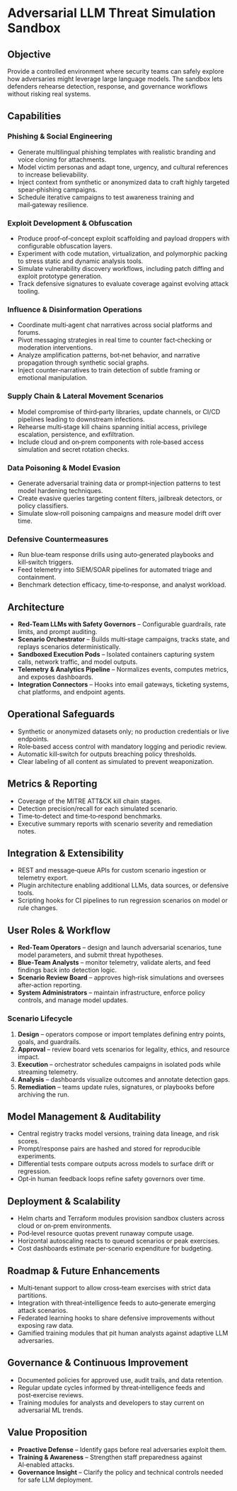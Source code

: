 # Adversarial LLM Threat Simulation Sandbox

## Objective

Provide a controlled environment where security teams can safely explore how adversaries might leverage large language models. The sandbox lets defenders rehearse detection, response, and governance workflows without risking real systems.

## Capabilities

### Phishing & Social Engineering

- Generate multilingual phishing templates with realistic branding and voice cloning for attachments.
- Model victim personas and adapt tone, urgency, and cultural references to increase believability.
- Inject context from synthetic or anonymized data to craft highly targeted spear‑phishing campaigns.
- Schedule iterative campaigns to test awareness training and mail‑gateway resilience.

### Exploit Development & Obfuscation

- Produce proof‑of‑concept exploit scaffolding and payload droppers with configurable obfuscation layers.
- Experiment with code mutation, virtualization, and polymorphic packing to stress static and dynamic analysis tools.
- Simulate vulnerability discovery workflows, including patch diffing and exploit prototype generation.
- Track defensive signatures to evaluate coverage against evolving attack tooling.

### Influence & Disinformation Operations

- Coordinate multi‑agent chat narratives across social platforms and forums.
- Pivot messaging strategies in real time to counter fact‑checking or moderation interventions.
- Analyze amplification patterns, bot‑net behavior, and narrative propagation through synthetic social graphs.
- Inject counter‑narratives to train detection of subtle framing or emotional manipulation.

### Supply Chain & Lateral Movement Scenarios

- Model compromise of third‑party libraries, update channels, or CI/CD pipelines leading to downstream infections.
- Rehearse multi‑stage kill chains spanning initial access, privilege escalation, persistence, and exfiltration.
- Include cloud and on‑prem components with role‑based access simulation and secret rotation checks.

### Data Poisoning & Model Evasion

- Generate adversarial training data or prompt‑injection patterns to test model hardening techniques.
- Create evasive queries targeting content filters, jailbreak detectors, or policy classifiers.
- Simulate slow‑roll poisoning campaigns and measure model drift over time.

### Defensive Countermeasures

- Run blue‑team response drills using auto‑generated playbooks and kill‑switch triggers.
- Feed telemetry into SIEM/SOAR pipelines for automated triage and containment.
- Benchmark detection efficacy, time‑to‑response, and analyst workload.

## Architecture

- **Red‑Team LLMs with Safety Governors** – Configurable guardrails, rate limits, and prompt auditing.
- **Scenario Orchestrator** – Builds multi‑stage campaigns, tracks state, and replays scenarios deterministically.
- **Sandboxed Execution Pods** – Isolated containers capturing system calls, network traffic, and model outputs.
- **Telemetry & Analytics Pipeline** – Normalizes events, computes metrics, and exposes dashboards.
- **Integration Connectors** – Hooks into email gateways, ticketing systems, chat platforms, and endpoint agents.

## Operational Safeguards

- Synthetic or anonymized datasets only; no production credentials or live endpoints.
- Role‑based access control with mandatory logging and periodic review.
- Automatic kill‑switch for outputs breaching policy thresholds.
- Clear labeling of all content as simulated to prevent weaponization.

## Metrics & Reporting

- Coverage of the MITRE ATT&CK kill chain stages.
- Detection precision/recall for each simulated scenario.
- Time‑to‑detect and time‑to‑respond benchmarks.
- Executive summary reports with scenario severity and remediation notes.

## Integration & Extensibility

- REST and message‑queue APIs for custom scenario ingestion or telemetry export.
- Plugin architecture enabling additional LLMs, data sources, or defensive tools.
- Scripting hooks for CI pipelines to run regression scenarios on model or rule changes.

## User Roles & Workflow

- **Red‑Team Operators** – design and launch adversarial scenarios, tune model parameters, and submit threat hypotheses.
- **Blue‑Team Analysts** – monitor telemetry, validate alerts, and feed findings back into detection logic.
- **Scenario Review Board** – approves high‑risk simulations and oversees after‑action reporting.
- **System Administrators** – maintain infrastructure, enforce policy controls, and manage model updates.

### Scenario Lifecycle

1. **Design** – operators compose or import templates defining entry points, goals, and guardrails.
2. **Approval** – review board vets scenarios for legality, ethics, and resource impact.
3. **Execution** – orchestrator schedules campaigns in isolated pods while streaming telemetry.
4. **Analysis** – dashboards visualize outcomes and annotate detection gaps.
5. **Remediation** – teams update rules, signatures, or playbooks before archiving the run.

## Model Management & Auditability

- Central registry tracks model versions, training data lineage, and risk scores.
- Prompt/response pairs are hashed and stored for reproducible experiments.
- Differential tests compare outputs across models to surface drift or regression.
- Opt‑in human feedback loops refine safety governors over time.

## Deployment & Scalability

- Helm charts and Terraform modules provision sandbox clusters across cloud or on‑prem environments.
- Pod‑level resource quotas prevent runaway compute usage.
- Horizontal autoscaling reacts to queued scenarios or peak exercises.
- Cost dashboards estimate per‑scenario expenditure for budgeting.

## Roadmap & Future Enhancements

- Multi‑tenant support to allow cross‑team exercises with strict data partitions.
- Integration with threat‑intelligence feeds to auto‑generate emerging attack scenarios.
- Federated learning hooks to share defensive improvements without exposing raw data.
- Gamified training modules that pit human analysts against adaptive LLM adversaries.

## Governance & Continuous Improvement

- Documented policies for approved use, audit trails, and data retention.
- Regular update cycles informed by threat‑intelligence feeds and post‑exercise reviews.
- Training modules for analysts and developers to stay current on adversarial ML trends.

## Value Proposition

- **Proactive Defense** – Identify gaps before real adversaries exploit them.
- **Training & Awareness** – Strengthen staff preparedness against AI‑enabled attacks.
- **Governance Insight** – Clarify the policy and technical controls needed for safe LLM deployment.
